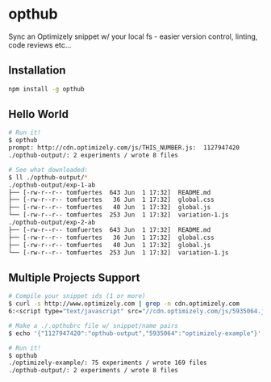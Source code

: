 opthub
======

Sync an Optimizely snippet w/ your local fs - easier version control, linting, code reviews etc...

## Installation ##

```bash
npm install -g opthub
```

## Hello World ##

```bash
# Run it!
$ opthub 
prompt: http://cdn.optimizely.com/js/THIS_NUMBER.js:  1127947420
./opthub-output/: 2 experiments / wrote 8 files

# See what downloaded: 
$ ll ./opthub-output/*
./opthub-output/exp-1-ab
├── [-rw-r--r-- tomfuertes  643 Jun  1 17:32]  README.md
├── [-rw-r--r-- tomfuertes   36 Jun  1 17:32]  global.css
├── [-rw-r--r-- tomfuertes   40 Jun  1 17:32]  global.js
└── [-rw-r--r-- tomfuertes  253 Jun  1 17:32]  variation-1.js
./opthub-output/exp-2-ab
├── [-rw-r--r-- tomfuertes  643 Jun  1 17:32]  README.md
├── [-rw-r--r-- tomfuertes   36 Jun  1 17:32]  global.css
├── [-rw-r--r-- tomfuertes   40 Jun  1 17:32]  global.js
└── [-rw-r--r-- tomfuertes  253 Jun  1 17:32]  variation-1.js
```

## Multiple Projects Support ##

```bash
# Compile your snippet ids (1 or more)
$ curl -s http://www.optimizely.com | grep -n cdn.optimizely.com
6:<script type="text/javascript" src="//cdn.optimizely.com/js/5935064.js"></script>

# Make a ./.opthubrc file w/ snippet/name pairs
$ echo '{"1127947420":"opthub-output","5935064":"optimizely-example"}' > .opthubrc

# Run it!
$ opthub
./optimizely-example/: 75 experiments / wrote 169 files
./opthub-output/: 2 experiments / wrote 8 files
```